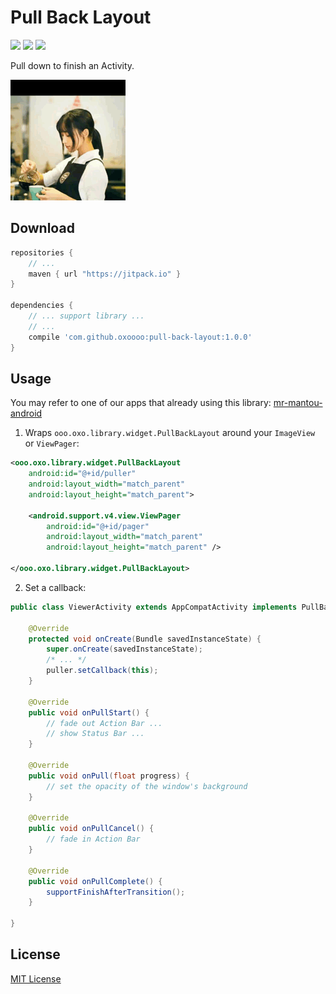 Pull Back Layout
==========

[![](https://img.shields.io/github/tag/oxoooo/pull-back-layout.svg?style=flat-square&label=jitpack.io)](https://jitpack.io/#oxoooo/pull-back-layout)
[![](https://img.shields.io/github/license/oxoooo/pull-back-layout.svg?style=flat-square)](LICENSE)
[![](https://img.shields.io/github/issues/oxoooo/pull-back-layout.svg?style=flat-square)](https://github.com/oxoooo/pull-back-layout/issues)

Pull down to finish an Activity.

![](screenshot.gif)

## Download

```gradle
repositories {
    // ...
    maven { url "https://jitpack.io" }
}

dependencies {
    // ... support library ...
    // ...
    compile 'com.github.oxoooo:pull-back-layout:1.0.0'
}
```

## Usage

You may refer to one of our apps that already using this library: [mr-mantou-android](https://github.com/oxoooo/mr-mantou-android/blob/abc2b660b3c0e6ed5c6fe5fb962e7df19ab9d8a4/app/src/main/java/ooo/oxo/mr/ViewerActivity.java#L170)

1. Wraps `ooo.oxo.library.widget.PullBackLayout` around your `ImageView` or `ViewPager`:

  ```xml
  <ooo.oxo.library.widget.PullBackLayout
      android:id="@+id/puller"
      android:layout_width="match_parent"
      android:layout_height="match_parent">

      <android.support.v4.view.ViewPager
          android:id="@+id/pager"
          android:layout_width="match_parent"
          android:layout_height="match_parent" />

  </ooo.oxo.library.widget.PullBackLayout>
  ```

2. Set a callback:

  ```java
  public class ViewerActivity extends AppCompatActivity implements PullBackLayout.Callback {

      @Override
      protected void onCreate(Bundle savedInstanceState) {
          super.onCreate(savedInstanceState);
          /* ... */
          puller.setCallback(this);
      }

      @Override
      public void onPullStart() {
          // fade out Action Bar ...
          // show Status Bar ...
      }

      @Override
      public void onPull(float progress) {
          // set the opacity of the window's background
      }

      @Override
      public void onPullCancel() {
          // fade in Action Bar
      }

      @Override
      public void onPullComplete() {
          supportFinishAfterTransition();
      }

  }
  ```

## License

[MIT License](LICENSE)
